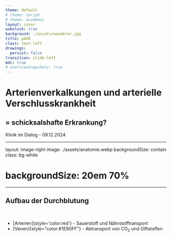 ```yaml
---
theme: default
# theme: seriph
# theme: academic
layout: cover
wakelock: true
background: ./assets/wanderer.jpg
title: pAVK
class: text-left
drawings:
  persist: false
transition: slide-left
mdc: true
# overviewSnapshots: true
---
```


# Arterienverkalkungen und arterielle Verschlusskrankheit

## = schicksalshafte Erkrankung?

<div class="abs-bl m-6">
Klinik im Dialog - 09.12.2024
</div>

---
layout: image-right
image: ./assets/anatomie.webp
backgroundSize: contain
class: bg-white
# backgroundSize: 20em 70%
---

## Aufbau der Durchblutung

<br>

- [Arterien]{style='color:red'} - Sauerstoff und Nährstofftransport
- [Venen]{style="color:#1E90FF"} - Abtransport von CO<sub>2</sub> und Giftstoffen
